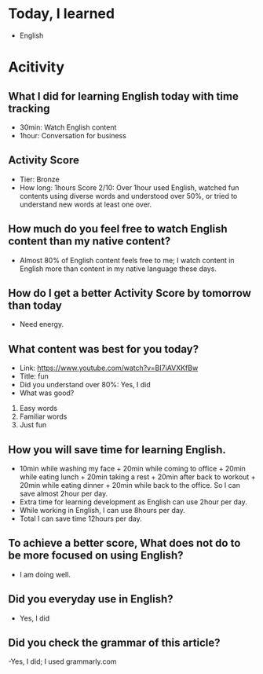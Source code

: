 # Today, I learned 
- English

# Acitivity
## What I did for learning English today with time tracking
- 30min: Watch English content
- 1hour: Conversation for business

## Activity Score
- Tier: Bronze
- How long: 1hours
Score 2/10: Over 1hour used English, watched fun contents using diverse words and understood over 50%, or tried to understand new words at least one over.

## How much do you feel free to watch English content than my native content?
- Almost 80% of English content feels free to me; I watch content in English more than content in my native language these days.

## How do I get a better Activity Score by tomorrow than today
- Need energy.

## What content was best for you today?
- Link: https://www.youtube.com/watch?v=BI7iAVXKfBw
- Title: fun
- Did you understand over 80%:  Yes, I did
- What was good?
1. Easy words
2. Familiar words
3. Just fun

## How you will save time for learning English.
- 10min while washing my face + 20min while coming to office + 20min while eating lunch + 20min taking a rest + 20min after back to workout + 20min while eating dinner + 20min while back to the office. So I can save almost 2hour per day.
- Extra time for learning development as English can use 2hour per day.
- While working in English, I can use 8hours per day.
- Total I can save time 12hours per day.

## To achieve a better score, What does not do to be more focused on using English?
- I am doing well.

## Did you everyday use in English?
- Yes, I did

## Did you check the grammar of this article?
-Yes, I did; I used grammarly.com 
